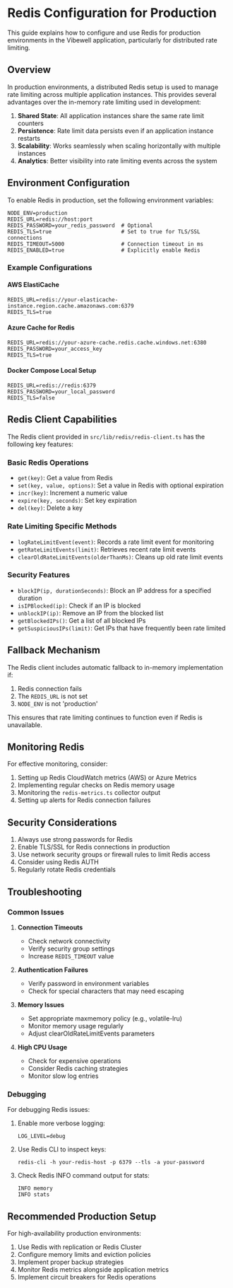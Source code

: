 # Redis Configuration for Production

This guide explains how to configure and use Redis for production environments in the Vibewell application, particularly for distributed rate limiting.

## Overview

In production environments, a distributed Redis setup is used to manage rate limiting across multiple application instances. This provides several advantages over the in-memory rate limiting used in development:

1. **Shared State**: All application instances share the same rate limit counters
2. **Persistence**: Rate limit data persists even if an application instance restarts
3. **Scalability**: Works seamlessly when scaling horizontally with multiple instances
4. **Analytics**: Better visibility into rate limiting events across the system

## Environment Configuration

To enable Redis in production, set the following environment variables:

```
NODE_ENV=production
REDIS_URL=redis://host:port
REDIS_PASSWORD=your_redis_password  # Optional
REDIS_TLS=true                      # Set to true for TLS/SSL connections
REDIS_TIMEOUT=5000                  # Connection timeout in ms
REDIS_ENABLED=true                  # Explicitly enable Redis
```

### Example Configurations

#### AWS ElastiCache
```
REDIS_URL=redis://your-elasticache-instance.region.cache.amazonaws.com:6379
REDIS_TLS=true
```

#### Azure Cache for Redis
```
REDIS_URL=redis://your-azure-cache.redis.cache.windows.net:6380
REDIS_PASSWORD=your_access_key
REDIS_TLS=true
```

#### Docker Compose Local Setup
```
REDIS_URL=redis://redis:6379
REDIS_PASSWORD=your_local_password
REDIS_TLS=false
```

## Redis Client Capabilities

The Redis client provided in `src/lib/redis/redis-client.ts` has the following key features:

### Basic Redis Operations

- `get(key)`: Get a value from Redis
- `set(key, value, options)`: Set a value in Redis with optional expiration
- `incr(key)`: Increment a numeric value
- `expire(key, seconds)`: Set key expiration
- `del(key)`: Delete a key

### Rate Limiting Specific Methods

- `logRateLimitEvent(event)`: Records a rate limit event for monitoring
- `getRateLimitEvents(limit)`: Retrieves recent rate limit events
- `clearOldRateLimitEvents(olderThanMs)`: Cleans up old rate limit events

### Security Features

- `blockIP(ip, durationSeconds)`: Block an IP address for a specified duration
- `isIPBlocked(ip)`: Check if an IP is blocked
- `unblockIP(ip)`: Remove an IP from the blocked list
- `getBlockedIPs()`: Get a list of all blocked IPs
- `getSuspiciousIPs(limit)`: Get IPs that have frequently been rate limited

## Fallback Mechanism

The Redis client includes automatic fallback to in-memory implementation if:

1. Redis connection fails
2. The `REDIS_URL` is not set
3. `NODE_ENV` is not 'production'

This ensures that rate limiting continues to function even if Redis is unavailable.

## Monitoring Redis

For effective monitoring, consider:

1. Setting up Redis CloudWatch metrics (AWS) or Azure Metrics
2. Implementing regular checks on Redis memory usage
3. Monitoring the `redis-metrics.ts` collector output
4. Setting up alerts for Redis connection failures

## Security Considerations

1. Always use strong passwords for Redis
2. Enable TLS/SSL for Redis connections in production
3. Use network security groups or firewall rules to limit Redis access
4. Consider using Redis AUTH 
5. Regularly rotate Redis credentials

## Troubleshooting

### Common Issues

1. **Connection Timeouts**
   - Check network connectivity
   - Verify security group settings
   - Increase `REDIS_TIMEOUT` value

2. **Authentication Failures**
   - Verify password in environment variables
   - Check for special characters that may need escaping

3. **Memory Issues**
   - Set appropriate maxmemory policy (e.g., volatile-lru)
   - Monitor memory usage regularly
   - Adjust clearOldRateLimitEvents parameters

4. **High CPU Usage**
   - Check for expensive operations
   - Consider Redis caching strategies
   - Monitor slow log entries

### Debugging

For debugging Redis issues:

1. Enable more verbose logging:
   ```
   LOG_LEVEL=debug
   ```

2. Use Redis CLI to inspect keys:
   ```
   redis-cli -h your-redis-host -p 6379 --tls -a your-password
   ```

3. Check Redis INFO command output for stats:
   ```
   INFO memory
   INFO stats
   ```

## Recommended Production Setup

For high-availability production environments:

1. Use Redis with replication or Redis Cluster
2. Configure memory limits and eviction policies
3. Implement proper backup strategies
4. Monitor Redis metrics alongside application metrics
5. Implement circuit breakers for Redis operations 